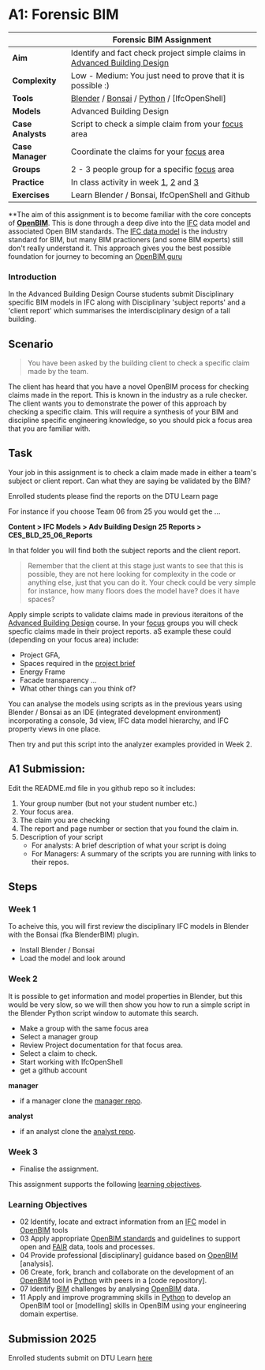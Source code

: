 # A1: Forensic BIM

| | Forensic BIM Assignment  |
| --- | ----- |
| **Aim**|  Identify and fact check project simple claims in [Advanced Building Design]  |
| **Complexity**| Low - Medium: You just need to prove that it is possible :)  |
| **Tools** |  [Blender] / [Bonsai] / [Python] / [IfcOpenShell]  |
| **Models** |  Advanced Building Design |
| **Case Analysts** | Script to check a simple claim from your  [focus] area |
| **Case Manager** | Coordinate the claims for your [focus] area |
| **Groups** |  2 - 3 people group for a specific [focus] area|
| **Practice** | In class activity in week [1], [2] and [3] |
| **Exercises** | Learn Blender / Bonsai, IfcOpenShell and Github |

**The aim of this assignment is to become familiar with the core concepts of **[OpenBIM]**. This is done through a deep dive into the [IFC] data model and associated Open BIM standards. The [IFC data model] is the industry standard for BIM, but many BIM practioners (and some BIM experts) still don't really understand it. This approach gives you the best possible foundation for journey to becoming an [OpenBIM guru]

### Introduction
In the Advanced Building Design Course students submit Disciplinary specific BIM models in IFC along with Disciplinary 'subject reports' and a 'client report' which summarises the interdisciplinary design of a tall building.

## Scenario
>You have been asked by the building client to check a specific claim made by the team.

The client has heard that you have a novel OpenBIM process for checking claims made in the report. This is known in the industry as a rule checker. The client wants you to demonstrate the power of this approach by checking a specific claim. This will require a synthesis of your BIM and discipline specific engineering knowledge, so you should pick a focus area that you are familiar with.

## Task
Your job in this assignment is to check a claim made made in either a team's subject or client report. Can what they are saying be validated by the BIM?

Enrolled students please find the reports on the DTU Learn page 

For instance if you choose Team 06 from 25 you would get the ...

**Content > IFC Models > Adv Building Design 25 Reports > CES_BLD_25_06_Reports**

In that folder you will find both the subject reports and the client report.

> Remember that the client at this stage just wants to see that this is possible, they are not here looking for complexity in the code or anything else, just that you can do it. Your check could be very simple for instance, how many floors does the model have? does it have spaces?

Apply simple scripts to validate claims made in previous iteraitons of the [Advanced Building Design] course. In your [focus] groups you will check specfic claims made in their project reports. aS example these could (depending on your focus area) include: 
* Project GFA,
* Spaces required in the [project brief]
* Energy Frame
* Facade transparency ...
* What other things can you think of?

You can analyse the models using scripts as in the previous years using Blender / Bonsai as an IDE (integrated development environment) incorporating a console, 3d view, IFC data model hierarchy, and IFC property views in one place.

Then try and put this script into the analyzer examples provided in Week 2.

## A1 Submission:

Edit the README.md file in you github repo so it includes:

1. Your group number (but not your student number etc.)
2. Your focus area.
3. The claim you are checking
4. The report and page number or section that you found the claim in.
5. Description of your script
    * For analysts: A brief description of what your script is doing
    * For Managers: A summary of the scripts you are running with links to their repos.

## Steps

### Week 1
To acheive this, you will first review the disciplinary IFC models in Blender with the Bonsai (fka BlenderBIM) plugin.
* Install Blender / Bonsai
* Load the model and look around

### Week 2
It is possible to get information and model properties in Blender, but this would be very slow, so we will then show you how to run a simple script in the Blender Python script window to automate this search.
* Make a group with the same focus area
* Select a manager group
* Review Project documentation for that focus area.
* Select a claim to check.
* Start working with IfcOpenShell
* get a github account

**manager**

* if a manager clone the [manager repo](https://github.com/timmcginley/BIMmanager_g_xy).

**analyst**
* if an analyst clone the [analyst repo](https://github.com/timmcginley/BIManalyst_g_xy).

### Week 3
* Finalise the assignment.

This assignment supports the following [learning objectives].

### Learning Objectives
* 02 Identify, locate and extract information from an [IFC] model in [OpenBIM] tools
* 03 Apply appropriate [OpenBIM standards] and guidelines to support open and [FAIR] data, tools and processes.
* 04 Provide professional [disciplinary] guidance based on [OpenBIM] [analysis].
* 06 Create, fork, branch and collaborate on the development of an [OpenBIM] tool in [Python] with peers in a [code repository].
* 07 Identify [BIM] challenges by analysing [OpenBIM] data.
* 11 Apply and improve programming skills in [Python] to develop an OpenBIM tool or [modelling] skills in OpenBIM using your engineering domain expertise.

## Submission 2025
Enrolled students submit on DTU Learn [here](https://learn.inside.dtu.dk/d2l/lms/dropbox/user/folders_list.d2l?ou=215344&isprv=0)

<!-- links --> 

[1]: /Schedule/01.md
[2]: /Schedule/02.md
[3]: /Schedule/03.md

[Advanced Building Design]: /41946/

[project brief]: /41936/Project/index.md

[OpenBIM Guru]: /Roles/Guru.md

[BIM]: /Concepts/BIM.md
[Blender]: /Concepts/Blender.md
[Bonsai]: /Concepts/Bonsai/index.md
[Python]: /Concepts/Python.md

[FAIR]: /Concepts/FAIR.md
[IFC]: /Concepts/IFC.md
[IFC data model]: /Concepts/IFC.md

[focus]: /Focus/index.md
[learning objectives]: /LearningObjectives.md

[OpenBIM]: /Concepts/OpenBIM.md
[OpenBIM standards]: /Concepts/Standards.md


<!--
### 3) Choose the relevant model from the Stanford / Skylab models
* Download the [Stanford models](https://learn.inside.dtu.dk/d2l/le/content/167582/Home) or Skylab models (on Learn -> "IFC Models" -> "Stanford models" - *Enrolled Students Only*
* Select the model that best represents your focus area.

### 4) Convert the IFC to an Excel work book using the IFA tool
[IFA Tool](/Concepts/IFCFileAnalyzer)

* Install IFA
* generate the spreadsheet

What you choose to represent in your dashboard is up to you, but it should match the focus area and use case you have chosen. Think about what information would be necessary to solve your use case.

You could consider trying to represent:

* areas of the building,

* quantities of materials,

* could you estimate cost? - if so how?

* what else can you find in the IFC data that you could use in your dashboard?

### 6.a) Add a sentence about your use case at the top of your dashboard. Concider how the information you're showing supports your use case.

### 7) Submission

Your group must submit your modified excel including the dashboard sheet as the first sheet in the workbook.

You are not submitting any reports with this, so make sure that your dashboard is easy to understand - how do we know what we are looking at, and what you tried to do?

-->
